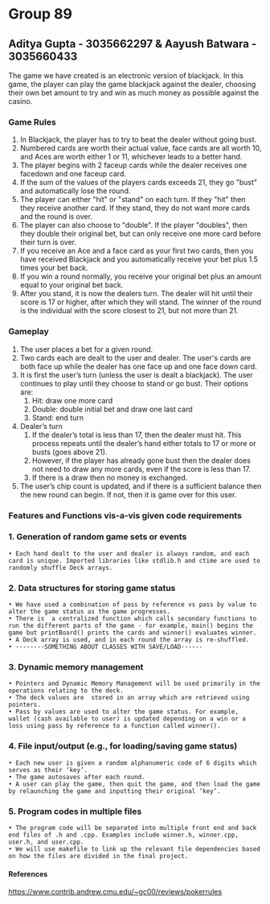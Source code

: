 # Group 89
## Aditya Gupta - 3035662297 & Aayush Batwara - 3035660433

The game we have created is an electronic version of blackjack. In this game, the player can play the game blackjack against the dealer, choosing their own bet amount to try and win as much money as possible against the casino. 

### Game Rules
1. In Blackjack, the player has to try to beat the dealer without going bust.
2. Numbered cards are worth their actual value, face cards are all worth 10, and Aces are worth either 1 or 11, whichever leads to a better hand.
3. The player begins with 2 faceup cards while the dealer receives one facedown and one faceup card.
4. If the sum of the values of the players cards exceeds 21, they go "bust" and automatically lose the round.
5. The player can either "hit" or "stand" on each turn. If they "hit" then they receive another card. If they stand, they do not want more cards and the round is over.
6. The player can also choose to "double". If the player "doubles", then they double their original bet, but can only receive one more card before their turn is over.
7. If you receive an Ace and a face card as your first two cards, then you have received Blackjack and you automatically receive your bet plus 1.5 times your bet back.
8. If you win a round normally, you receive your original bet plus an amount equal to your original bet back.
9. After you stand, it is now the dealers turn. The dealer will hit until their score is 17 or higher, after which they will stand. The winner of the round is the individual with the score closest to 21, but not more than 21. 

### Gameplay
1. The user places a bet for a given round.
2. Two cards each are dealt to the user and dealer. The user's cards are both face up while the dealer has one face up and one face down card.
3. It is first the user’s turn (unless the user is dealt a blackjack). The user continues to play until they choose to stand or go bust. Their options are:
    1. Hit: draw one more card
    2. Double: double initial bet and draw one last card
    3. Stand: end turn
4. Dealer’s turn
    1. If the dealer’s total is less than 17, then the dealer must hit. This process repeats until the dealer’s hand either totals to 17 or more or busts (goes above 21).
    2. However, if the player has already gone bust then the dealer does not need to draw any more cards, even if the score is less than 17.
    3. If there is a draw then no money is exchanged.
5. The user’s chip count is updated, and if there is a sufficient balance then the new round can begin. If not, then it is game over for this user.

### Features and Functions vis-a-vis given code requirements

### 1. Generation of random game sets or events
    • Each hand dealt to the user and dealer is always random, and each card is unique. Imported libraries like stdlib.h and ctime are used to randomly shuffle Deck arrays.
### 2. Data structures for storing game status
    • We have used a combination of pass by reference vs pass by value to alter the game status as the game progresses.
    • There is  a centralized function which calls secondary functions to run the different parts of the game - for example, main() begins the game but printBoard() prints the cards and winner() evaluates winner.
    • A Deck array is used, and in each round the array is re-shuffled. 
    • --------SOMETHING ABOUT CLASSES WITH SAVE/LOAD------
### 3. Dynamic memory management
    • Pointers and Dynamic Memory Management will be used primarily in the operations relating to the deck.
    • The deck values are  stored in an array which are retrieved using pointers.
    • Pass by values are used to alter the game status. For example, wallet (cash available to user) is updated depending on a win or a loss using pass by reference to a function called winner().
### 4. File input/output (e.g., for loading/saving game status)
    • Each new user is given a random alphanumeric code of 6 digits which serves as their ‘key’.
    • The game autosaves after each round.
    • A user can play the game, then quit the game, and then load the game by relaunching the game and inputting their original ‘key’.
### 5. Program codes in multiple files
    • The program code will be separated into multiple front end and back end files of .h and .cpp. Examples include winner.h, winner.cpp, user.h, and user.cpp.
    • We will use makefile to link up the relevant file dependencies based on how the files are divided in the final project.

#### References
https://www.contrib.andrew.cmu.edu/~gc00/reviews/pokerrules
